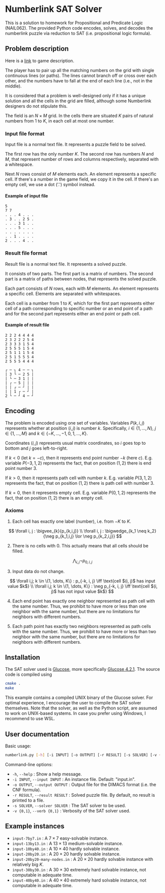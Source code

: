 # Numberlink SAT Solver

This is a solution to homework for Propositional and Predicate Logic (NAIL062).
The provided Python code encodes, solves, and decodes the numberlink puzzle via reduction to SAT (i.e. propositional logic formula).

## Problem description

Here is a [link](https://en.wikipedia.org/wiki/Numberlink) to game description.

The player has to pair up all the matching numbers on the grid with single continuous lines (or paths). The lines cannot branch off or cross over each other, and the numbers have to fall at the end of each line (i.e., not in the middle).

It is considered that a problem is well-designed only if it has a unique solution and all the cells in the grid are filled, although some Numberlink designers do not stipulate this.

The field is an $N \times M$ grid. In the cells there are situated $K$ pairs of natural numbers from $1$ to $K$, in each cell at most one number.

### Input file format

Input file is a normal text file. It represents a puzzle field to be solved.

The first row has the only number $K$. The second row has numbers $N$ and $M$, that represent number of rows and columns respectively, separated with a whitespace.

Next $N$ rows consist of $M$ elements each. An element represents a specific cell.
If there's a number in the game field, we copy it in the cell.
If there's an empty cell, we use a dot ('.') symbol instead.

#### Example of input file

```text
5
7 7
. . . 4 . . .
. 3 . . 2 5 .
. . . 3 1 . .
. . . 5 . . .
. . . . . . .
. . 1 . . . .
2 . . . 4 . .
```

### Result file format

Result file is a normal text file. It represents a solved puzzle.

It consists of two parts. The first part is a matrix of numbers. The second part is a matrix of paths between nodes, that represents the solved puzzle.

Each part consists of $N$ rows, each with $M$ elements. An element represents a specific cell. Elements are separated with whitespaces.

Each cell is a number from $1$ to $K$, which for the first part represents either cell of a path corresponding to specific number or an end point of a path and for the second part represents either an end point or path cell.

#### Example of result file

```text
2 2 2 4 4 4 4
2 3 2 2 2 5 4
2 3 3 3 1 5 4
2 5 5 5 1 5 4
2 5 1 1 1 5 4
2 5 1 5 5 5 4
2 5 5 5 4 4 4

┌ ─ ┐ 4 ─ ─ ┐
| 3 └ ─ 2 5 |
| └ ─ 3 1 | |
| ┌ ─ 5 | | |
| | ┌ ─ ┘ | |
| | 1 ┌ ─ ┘ |
2 └ ─ ┘ 4 ─ ┘
```

## Encoding

The problem is encoded using one set of variables.
Variables $P(k, i, j)$ represents whether at position $(i, j)$ is number $k$.
Specifically, $i \in \{1, \dots, N\}$, $j \in \{1, \dots, M\}$ and $k \in \{-K, \dots, -1, 0, 1, \dots, K\}$.

Coordinates $(i, j)$ represents usual matrix coordinates, so $i$ goes top to bottom and $j$ goes left-to-right.

If $k < 0$ (let $k = -c$), then it represents end point number $-k$ (here $c$).
E.g. variable $P(-3, 1, 2)$ represents the fact, that on position $(1, 2)$ there is end point number $3$.

If $k > 0$, then it represents path cell with number $k$.
E.g. variable $P(3, 1, 2)$ represents the fact, that on position $(1, 2)$ there is path cell with number $3$.

If $k = 0$, then it represents empty cell.
E.g. variable $P(0, 1, 2)$ represents the fact, that on position $(1, 2)$ there is an empty cell.

### Axioms

1. Each cell has exactly one label (number), i.e. from $-K$ to $K$.

$$
\forall i, j : \bigvee_{k}{p_{k,i,j}} \\
\forall i, j : \bigwedge_{k_1 \neq k_2}{\neg p_{k_1,i,j} \lor \neg p_{k_2,i,j}}
$$

2. There is no cells with $0$. This actually means that all cells should be filled.

$$
\bigwedge_{i,j}{\neg p_{0,i,j}}
$$

3. Input data do not change.

$$
\forall i,j; k \in \{1, \dots, K\} : p_{-k, i, j} \iff \text{cell $(i, j)$ has input value $k$} \\
\forall i,j; k \in \{1, \dots, K\} : \neg p_{-k, i, j} \iff \text{cell $(i, j)$ has not input value $k$}
$$

4. Each end point has exactly one neighbor represented as path cell with the same number.
Thus, we prohibit to have more or less than one neighbor with the same number, but there are no limitations for neighbors with different numbers.

5. Each path point has exactly two neighbors represented as path cells with the same number.
Thus, we prohibit to have more or less than two neighbor with the same number, but there are no limitations for neighbors with different numbers.

## Installation

The SAT solver used is [Glucose](https://www.labri.fr/perso/lsimon/research/glucose/), more specifically [Glucose 4.2.1](https://github.com/audemard/glucose/releases/tag/4.2.1). The source code is compiled using

```bash
cmake .
make
```

This example contains a compiled UNIX binary of the Glucose solver.
For optimal experience, I encourage the user to compile the SAT solver themselves.
Note that the solver, as well as the Python script, are assumed to work on UNIX-based systems.
In case you prefer using Windows, I recommend to use WSL.

## User documentation

Basic usage:

```bash
numberlink.py [-h] [-i INPUT] [-o OUTPUT] [-r RESULT] [-s SOLVER] [-v {0,1}]
```

Command-line options:

- `-h`, `--help` : Show a help message.
- `-i INPUT`, `--input INPUT` : An instance file. Default: "input.in".
- `-o OUTPUT`, `--output OUTPUT` : Output file for the DIMACS format (i.e. the CNF formula).
- `-r RESULT`, `--result RESULT` : Solved puzzle file. By default, no result is printed to a file.
- `-s SOLVER`, `--solver SOLVER` : The SAT solver to be used.
- `-v {0,1}`, `--verb {0,1}` :  Verbosity of the SAT solver used.

## Example instances

- `input-7by7.in` : A $7 \times 7$ easy-solvable instance.
- `input-13by13.in` : A $13 \times 13$ medium-solvable instance.
- `input-10by40.in` : A $10 \times 40$ hardly solvable instance.
- `input-20by20.in` : A $20 \times 20$ hardly solvable instance.
- `input-20by20-many-nodes.in` : A $20 \times 20$ hardly solvable instance with relatively big $K$.
- `input-30by30.in` : A $30 \times 30$ extremely hard solvable instance, not computable in adequate time.
- `input-40by40.in` : A $40 \times 40$ extremely hard solvable instance, not computable in adequate time.

